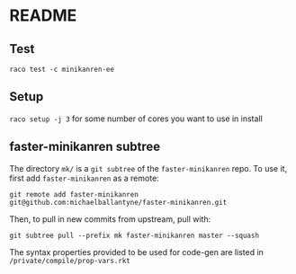 # README 


## Test 

`raco test -c minikanren-ee`

## Setup 

`raco setup -j 3` for some number of cores you want to use in install 

## faster-minikanren subtree

The directory `mk/` is a `git subtree` of the `faster-minikanren` repo. To use it, first add `faster-minikanren` as a remote:
```
git remote add faster-minikanren git@github.com:michaelballantyne/faster-minikanren.git
```

Then, to pull in new commits from upstream, pull with:
```
git subtree pull --prefix mk faster-minikanren master --squash
```
The syntax properties provided to be used for code-gen are listed in `/private/compile/prop-vars.rkt`


